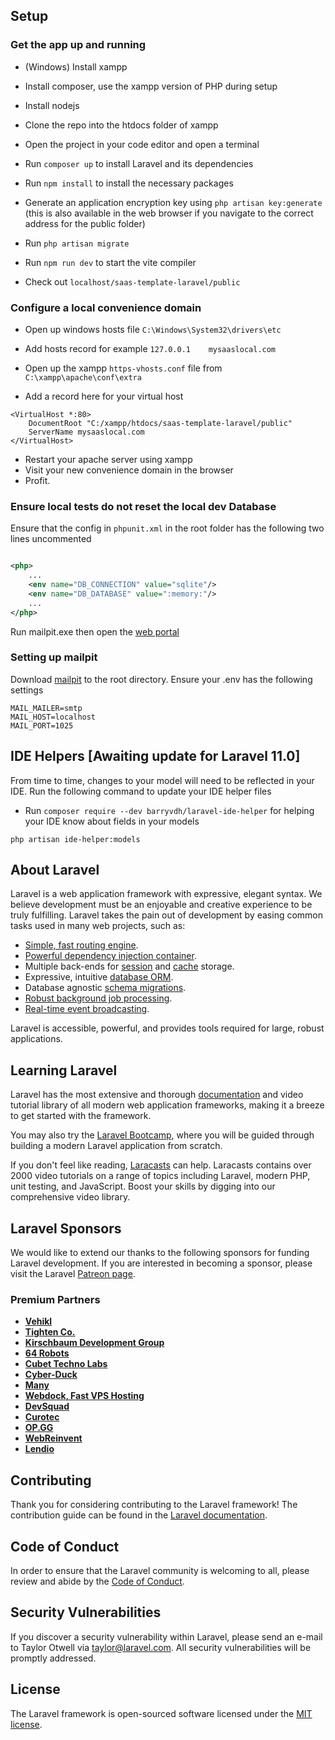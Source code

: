 ## Setup

### Get the app up and running

- (Windows) Install xampp
- Install composer, use the xampp version of PHP during setup
- Install nodejs
- Clone the repo into the htdocs folder of xampp

- Open the project in your code editor and open a terminal
- Run `composer up` to install Laravel and its dependencies
- Run `npm install` to install the necessary packages
- Generate an application encryption key using `php artisan key:generate` (this is also available in the web browser if
  you navigate to the correct address for the public folder)
- Run `php artisan migrate`
- Run `npm run dev` to start the vite compiler
- Check out `localhost/saas-template-laravel/public`

### Configure a local convenience domain

- Open up windows hosts file `C:\Windows\System32\drivers\etc`
- Add hosts record for example
  `127.0.0.1	mysaaslocal.com`

- Open up the xampp `https-vhosts.conf` file from `C:\xampp\apache\conf\extra`
- Add a record here for your virtual host

```shell
<VirtualHost *:80>
	DocumentRoot "C:/xampp/htdocs/saas-template-laravel/public"
	ServerName mysaaslocal.com
</VirtualHost>
```

- Restart your apache server using xampp
- Visit your new convenience domain in the browser
- Profit.

### Ensure local tests do not reset the local dev Database

Ensure that the config in `phpunit.xml` in the root folder has the following two lines uncommented

```xml

<php>
    ...
    <env name="DB_CONNECTION" value="sqlite"/>
    <env name="DB_DATABASE" value=":memory:"/>
    ...
</php>
```

Run mailpit.exe then open the [web portal](http://localhost:8025/)

### Setting up mailpit

Download [mailpit](https://github.com/axllent/mailpit/releases) to the root directory. Ensure your .env has the
following settings

```dotenv
MAIL_MAILER=smtp
MAIL_HOST=localhost
MAIL_PORT=1025
```

## IDE Helpers [Awaiting update for Laravel 11.0]

From time to time, changes to your model will need to be reflected in your IDE. Run the following command to update your
IDE helper files

- Run `composer require --dev barryvdh/laravel-ide-helper` for helping your IDE know about fields in your models

```shell
php artisan ide-helper:models
```

## About Laravel

Laravel is a web application framework with expressive, elegant syntax. We believe development must be an enjoyable and
creative experience to be truly fulfilling. Laravel takes the pain out of development by easing common tasks used in
many web projects, such as:

- [Simple, fast routing engine](https://laravel.com/docs/routing).
- [Powerful dependency injection container](https://laravel.com/docs/container).
- Multiple back-ends for [session](https://laravel.com/docs/session) and [cache](https://laravel.com/docs/cache)
  storage.
- Expressive, intuitive [database ORM](https://laravel.com/docs/eloquent).
- Database agnostic [schema migrations](https://laravel.com/docs/migrations).
- [Robust background job processing](https://laravel.com/docs/queues).
- [Real-time event broadcasting](https://laravel.com/docs/broadcasting).

Laravel is accessible, powerful, and provides tools required for large, robust applications.

## Learning Laravel

Laravel has the most extensive and thorough [documentation](https://laravel.com/docs) and video tutorial library of all
modern web application frameworks, making it a breeze to get started with the framework.

You may also try the [Laravel Bootcamp](https://bootcamp.laravel.com), where you will be guided through building a
modern Laravel application from scratch.

If you don't feel like reading, [Laracasts](https://laracasts.com) can help. Laracasts contains over 2000 video
tutorials on a range of topics including Laravel, modern PHP, unit testing, and JavaScript. Boost your skills by digging
into our comprehensive video library.

## Laravel Sponsors

We would like to extend our thanks to the following sponsors for funding Laravel development. If you are interested in
becoming a sponsor, please visit the Laravel [Patreon page](https://patreon.com/taylorotwell).

### Premium Partners

- **[Vehikl](https://vehikl.com/)**
- **[Tighten Co.](https://tighten.co)**
- **[Kirschbaum Development Group](https://kirschbaumdevelopment.com)**
- **[64 Robots](https://64robots.com)**
- **[Cubet Techno Labs](https://cubettech.com)**
- **[Cyber-Duck](https://cyber-duck.co.uk)**
- **[Many](https://www.many.co.uk)**
- **[Webdock, Fast VPS Hosting](https://www.webdock.io/en)**
- **[DevSquad](https://devsquad.com)**
- **[Curotec](https://www.curotec.com/services/technologies/laravel/)**
- **[OP.GG](https://op.gg)**
- **[WebReinvent](https://webreinvent.com/?utm_source=laravel&utm_medium=github&utm_campaign=patreon-sponsors)**
- **[Lendio](https://lendio.com)**

## Contributing

Thank you for considering contributing to the Laravel framework! The contribution guide can be found in
the [Laravel documentation](https://laravel.com/docs/contributions).

## Code of Conduct

In order to ensure that the Laravel community is welcoming to all, please review and abide by
the [Code of Conduct](https://laravel.com/docs/contributions#code-of-conduct).

## Security Vulnerabilities

If you discover a security vulnerability within Laravel, please send an e-mail to Taylor Otwell
via [taylor@laravel.com](mailto:taylor@laravel.com). All security vulnerabilities will be promptly addressed.

## License

The Laravel framework is open-sourced software licensed under the [MIT license](https://opensource.org/licenses/MIT).
